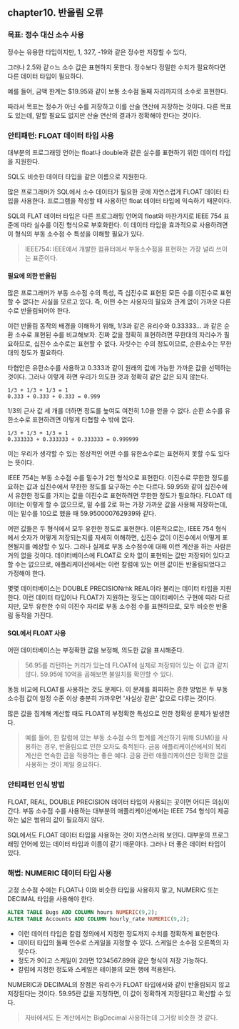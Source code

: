 ## chapter10. 반올림 오류

### 목표: 정수 대신 소수 사용

정수는 유용한 타입이지만, 1, 327, -19와 같은 정수만 저장할 수 있다,

그러나 2.5와 같ㅇ느 소수 값은 표현하지 못한다. 정수보다 정밀한 수치가 필요하다면 다른 데이터 타입이 필요하다.

예를 들어, 금액 한계는 $19.95와 같이 보통 소수점 둘째 자리까지의 소수로 표현한다.

따라서 목표는 정수가 아닌 수를 저장하고 이를 산술 연산에 저장하는 것이다. 다른 목표도 있는데, 말할 필요도 없지만 산술 연산의 결과가 정확해야 한다는 것이다.

### 안티패턴: FLOAT 데이터 타입 사용

대부분의 프로그래밍 언어는 float나 double과 같은 실수를 표현하기 위한 데이터 타입을 지원한다.

SQL도 비슷한 데이터 타입을 같은 이름으로 지원한다.

많은 프로그래머가 SQL에서 소수 데이터가 필요한 곳에 자연스럽게 FLOAT 데이터 타입을 사용한다. 프로그램을 작성할 때 사용하던 float 데이터 타입에 익숙하기 때문이다.

SQL의 FLAT 데이터 타입은 다른 프로그래밍 언어의 float와 마찬가지로 IEEE 754 표준에 따라 실수를 이진 형식으로 부호화한다. 이 데이터 타입을 효과적으로 사용하려면 이 형식의 부동 소수점 수 특성을 이해할 필요가 있다.

> IEEE754: IEEE에서 개발한 컴퓨터에서 부동소수점을 표현하는 가장 널리 쓰이는 표준이다.

#### 필요에 의한 반올림 

많은 프로그래머가 부동 소수점 수의 특성, 즉 십진수로 표현된 모든 수를 이진수로 표현할 수 없다는 사실을 모르고 있다.
즉, 어떤 수는 사용자의 필요와 관계 없이 가까운 다른 수로 반올림되어야 한다.

이런 반올림 동작의 배경을 이해하기 위해, 1/3과 같은 유리수와 0.33333... 과 같은 순환 소수로 표현된 수를 비교해보자.
진짜 값을 정확히 표현하려면 무한대의 자리수가 필요하므로, 십진수 소수로는 표현할 수 없다.
자릿수는 수의 정도이므로, 순환소수는 무한대의 정도가 필요하다.

타협안은 유한소수를 사용하고 0.333과 같이 원래의 값에 가능한 가까운 값을 선택하는 것이다. 그러나 이렇게 하면 우리가 의도한 것과 정확히 같은 값은 되지 않는다.

```
1/3 + 1/3 + 1/3 = 1
0.333 + 0.333 + 0.333 = 0.999
```

1/3의 근사 값 세 개를 더하면 정도를 높여도 여전히 1.0을 얻을 수 없다. 순환 소수를 유한소수로 표현하려면 이렇게 타협할 수 밖에 없다.

```
1/3 + 1/3 + 1/3 = 1
0.333333 + 0.333333 + 0.333333 = 0.999999
```

이는 우리가 생각할 수 있는 정상적인 어떤 수를 유한소수로는 표현하지 못할 수도 있다는 뜻이다.

IEEE 754는 부동 소수점 수를 밑수가 2인 형식으로 표현한다. 이진수로 무한한 정도를 요하는 값과 십진수에서 무한한 정도를 요구하는 수는 다르다. 59.95와 같이 십진수에서 유한한 정도를 가지는 값을 이진수로 표현하려면 무한한 정도가 필요하다. FLOAT 데이터는 이렇게 할 수 없으므로, 밑 수를 2로 하는 가장 가까운 값을 사용해 저장하는데, 이는 밑수를 10으로 했을 때 59.950000762939와 같다.


어떤 값들은 두 형식에서 모두 유한한 정도로 표현한다. 이론적으로는, IEEE 754 형식에서 숫자가 어떻게 저장되는지를 자세히 이해하면, 십진수 값이 이진수에서 어떻게 표현될지를 예상할 수 있다. 그러나 실제로 부동 소수점수에 대해 이런 계산을 하는 사람은 거의 없을 것이다. 데이터베이스에 FLOAT로 오차 없이 표현되는 값만 저장되어 있다고 할 수는 없으므로, 애플리케이션에서는 이런 칼럼에 있는 어떤 값이든 반올림되었다고 가정해야 한다.

몇몇 데이터베이스는 DOUBLE PRECISIONrhk REAL이라 불리는 데이터 타입을 지원한다. 이런 데이터 타입이나 FLOAT가 지원하는 정도는 데이터베이스 구현에 따라 다르지만, 모두 유한한 수의 이진수 자리로 부동 소수점 수를 표현하므로, 모두 비슷한 반올림 동작을 가진다.

#### SQL에서 FLOAT 사용

어떤 데이터베이스는 부정확한 값을 보정해, 의도한 값을 표시해준다.

> 56.95를 리턴하는 커리가 있는데 FLOAT에 실제로 저장되어 있는 이 값과 같지 않다. 59.95에 10억을 곱해보면 불일치를 확인할 수 있다.

동등 비교에 FLOAT를 사용하는 것도 문제다. 이 문제를 회피하는 흔한 방법은 두 부동 소수점 값이 일정 수준 이상 충분히 가까우면 '사실상 같은' 값으로 다루는 것이다.

많은 값을 집계해 계산할 때도 FLOAT의 부정확한 특성으로 인한 정확성 문제가 발생한다. 

> 예를 들어, 한 칼럼에 있는 부동 소수점 수의 합계를 계산하기 위해 SUM()을 사용하는 경우, 반올림으로 인한 오차도 축적된다.
> 금융 애플리케이션에서의 복리 계산은 연속한 곱을 적용하는 좋은 예다. 금융 관련 애플리케이션은 정확한 값을 사용하는 것이 제일 중요하다.

### 안티패턴 인식 방법

FLOAT, REAL, DOUBLE PRECISION 데이터 타입이 사용되는 곳이면 어디든 의심이 간다.
부동 소수점 수를 사용하는 대부분의 애플리케이션에서는 IEEE 754 형식이 제공하는 넓은 범위의 값이 필요하지 않다.

SQL에서도 FLOAT 데이터 타입을 사용하는 것이 자연스러워 보인다. 대부분의 프로그래밍 언어에 있는 데이터 타입과 이름이 같기 때문이다. 그러나 더 좋은 데이터 타입이 있다.

### 해법: NUMERIC 데이터 타입 사용

고정 소수점 수에는 FLOAT나 이와 비슷한 타입을 사용하지 말고, NUMERIC 또는 DECIMAL 타입을 사용해야 한다.

```sql
ALTER TABLE Bugs ADD COLUMN hours NUMERIC(9,2);
ALTER TABLE Accounts ADD COLUMN hourly_rate NUMERIC(9,2);
```

* 이런 데이터 타입은 칼럼 정의에서 지정한 정도까지 수치를 정확하게 표현한다.
* 데이터 타입의 둘째 인수로 스케일을 지정할 수 있다. 스케일은 소수점 오른쪽의 자릿수다.
* 정도가 9이고 스케일이 2라면 1234567.89와 같은 형식이 저장 가능하다.
* 칼럼에 지정한 정도와 스케일은 테이블의 모든 행에 적용된다.

NUMERIC과 DECIMAL의 장점은 유리수가 FLOAT 타입에서와 같이 반올림되지 않고 저장된다는 것이다. 
59.95란 값을 지정하면, 이 값이 정확하게 저장된다고 확신할 수 있다.





> 자바에서도 돈 계산에서는 BigDecimal 사용하는데 그거랑 비슷한 것 같다.
